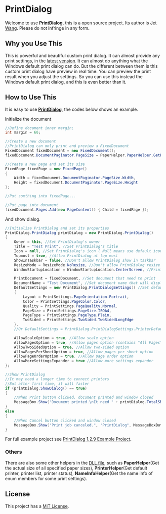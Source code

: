 # PrintDialog

Welcome to use **[PrintDialog](https://github.com/Jet20070731/PrintDialog/)**, this is a open source project. Its author is [Jet Wang](https://github.com/Jet20070731/). Please do not infringe in any form.

## Why you Use This

This is powerful and beautiful custom print dialog. It can almost provide any print settings, in the [latest vension](https://github.com/Jet20070731/PrintDialog/tree/1.2.9.0/). It can almost do anything what the Windows default print dialog can do. But the different between them is this custom print dialog have preview in real time. You can preview the print result when you adjust the settings. So you can use this instead the Windows default print dialog, and this is even better than it.

## How to Use This

It is easy to use **[PrintDialog](https://github.com/Jet20070731/PrintDialog/)**, the codes below shows an example.

Initialize the document
```c#
//Define document inner margin;
int margin = 60;

//Create a new document
//PrintDialog can only print and preview a FixedDocument
FixedDocument fixedDocument = new FixedDocument();
fixedDocument.DocumentPaginator.PageSize = PaperHelper.PaperHelper.GetPaperSize(System.Printing.PageMediaSizeName.ISOA4); //Use PaperHelper class to get A4 page size

//Create a new page and set its size
FixedPage fixedPage = new FixedPage()
{
    Width = fixedDocument.DocumentPaginator.PageSize.Width,
    Height = fixedDocument.DocumentPaginator.PageSize.Height
};

//Put somthing into fixedPage...

//Put page into document
fixedDocument.Pages.Add(new PageContent() { Child = fixedPage });
```

And show dialog.
```c#
//Initialize PrintDialog and set its properties
PrintDialog.PrintDialog printDialog = new PrintDialog.PrintDialog()
{
    Owner = this, //Set PrintDialog's owner
    Title = "Test Print", //Set PrintDialog's title
    Icon = null, //Set PrintDialog's icon ( Null means use default icon )
    Topmost = true, //Allow PrintDialog at top most
    ShowInTaskbar = false, //Don't allow PrintDialog show in taskbar
    ResizeMode = ResizeMode.NoResize, //Don't allow PrintDialog resize
    WindowStartupLocation = WindowStartupLocation.CenterScreen, //PrintDialog's startup location is center of the screen

    PrintDocument = fixedDocument, //Set document that need to print
    DocumentName = "Test Document", //Set document name that will display in print list.
    DefaultSettings = new PrintDialog.PrintDialogSettings() //Set default settings. Or you can just use PrintDialog.PrintDialogSettings.PrinterDefaultSettings() to get a PrintDialogSettings that use printer default settings
    {
        Layout = PrintSettings.PageOrientation.Portrait,
        Color = PrintSettings.PageColor.Color,
        Quality = PrintSettings.PageQuality.Normal,
        PageSize = PrintSettings.PageSize.ISOA4,
        PageType = PrintSettings.PageType.Plain,
        TwoSided = PrintSettings.TwoSided.TwoSidedLongEdge
    },
    //Or DefaultSettings = PrintDialog.PrintDialogSettings.PrinterDefaultSettings(),

    AllowScaleOption = true, //Allow scale option
    AllowPagesOption = true, //Allow pages option (contains "All Pages", "Current Page", and "Custom Pages")
    AllowTwoSidedOption = true, //Allow two-sided option
    AllowPagesPerSheetOption = true, //Allow pages per sheet option
    AllowPageOrderOption = true, //Allow page order option
    AllowMoreSettingsExpander = true //Allow more settings expander
};

//Show PrintDialog
//It may need a longer time to connect printers
//But after first time, it will faster
if (printDialog.ShowDialog() == true)
{
    //When Print button clicked, document printed and window closed
    MessageBox.Show("Document printed.\nIt need " + printDialog.TotalSheets + " sheet(s) of paper.", "PrintDialog", MessageBoxButton.OK, MessageBoxImage.Information, MessageBoxResult.OK);
}
else
{
    //When Cancel button clicked and window closed
    MessageBox.Show("Print job canceled.", "PrintDialog", MessageBoxButton.OK, MessageBoxImage.Information, MessageBoxResult.OK);
}
```

For full example project see [PrintDialog 1.2.9 Example Project](https://github.com/Jet20070731/PrintDialog/blob/1.2.9.0/PrintDialogExample.zip).

### Others

There are also some other helpers in the [DLL file](https://github.com/Jet20070731/PrintDialog/blob/1.2.9.0/PrintDialog.dll), such as **PaperHelper**(Get the actual size of all specified paper sizes), **PrinterHelper**(Get default printer, printer list, printer status), **NameInfoHelper**(Get the name info of enum members for some print settings).

## License

This project has a [MIT License](https://github.com/Jet20070731/PrintDialog/blob/master/LICENSE.txt).
